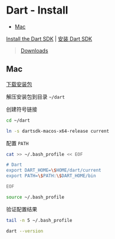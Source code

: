 <!-- #dart-install -->
<!-- omit in toc -->
# Dart - Install

- [Mac](#mac)

[Install the Dart SDK](https://dart.dev/get-dart#install) | [安装 Dart SDK](https://dart.dev/get-dart#install)

> [Downloads](#downloads)

## Mac

[下载安装包](https://dart.dev/tools/sdk/archive)

解压安装包到目录 `~/dart`

创建符号链接

```bash
cd ~/dart

ln -s dartsdk-macos-x64-release current
```

配置 `PATH`

```bash
cat >> ~/.bash_profile << EOF

# Dart
export DART_HOME=\$HOME/dart/current
export PATH=\$PATH:\$DART_HOME/bin

EOF

source ~/.bash_profile
```

验证配置结果

```bash
tail -n 5 ~/.bash_profile

dart --version
```
